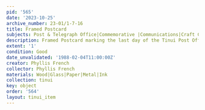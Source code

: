 ```yaml
---
pid: '565'
date: '2023-10-25'
archive_number: 23-01/1-7-16
title: Framed Postcard
subjects: Post & Telegraph Office|Commemorative |Communications|Craft Corner
description: Framed Postcard marking the last day of the Tinui Post Office
extent: '1'
condition: Good
date_unvalidated: '1988-02-04T11:00:00Z'
creator: Phyllis French
collector: Phyllis French
materials: Wood|Glass|Paper|Metal|Ink
collection: tinui
key: object
order: '564'
layout: tinui_item
---
```

